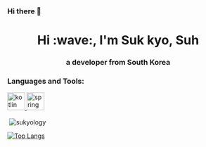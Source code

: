 ### Hi there 👋

<!--
**sukyology/sukyology** is a ✨ _special_ ✨ repository because its `README.md` (this file) appears on your GitHub profile.

Here are some ideas to get you started:

- 🔭 I’m currently working on ...
- 🌱 I’m currently learning ...
- 👯 I’m looking to collaborate on ...
- 🤔 I’m looking for help with ...
- 💬 Ask me about ...
- 📫 How to reach me: ...
- 😄 Pronouns: ...
- ⚡ Fun fact: ...
- [![ReadMe Card](https://github-readme-stats.vercel.app/api/pin/?username=anuraghazra&repo=github-readme-stats)](https://github.com/anuraghazra/github-readme-stats)
-->

<h1 align="center">Hi :wave:, I'm Suk kyo, Suh</h1>
<h3 align="center">a developer from South Korea</h3>
<h3 align="left">Languages and Tools:</h3>
<p align="left"> <a href="https://kotlinlang.org" target="_blank"> <img src="https://www.vectorlogo.zone/logos/kotlinlang/kotlinlang-icon.svg" alt="kotlin" width="40" height="40"/> </a> <a href="https://spring.io/" target="_blank"> <img src="https://www.vectorlogo.zone/logos/springio/springio-icon.svg" alt="spring" width="40" height="40"/> </a> </p>
<p>&nbsp;<img align="center" src="https://github-readme-stats.vercel.app/api?username=sukyology&show_icons=true&locale=en&count_private=true&theme=merko" alt="sukyology" /></p>

[![Top Langs](https://github-readme-stats.vercel.app/api/top-langs/?username=sukyology&theme=merko&count_private=true)](https://github.com/anuraghazra/github-readme-stats)
